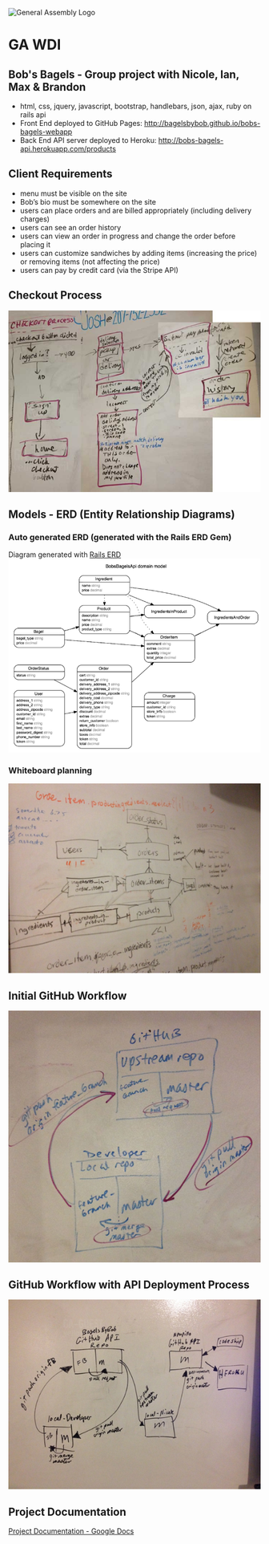 ![General Assembly Logo](http://i.imgur.com/ke8USTq.png)

# GA WDI

## Bob's Bagels - Group project with Nicole, Ian, Max & Brandon
- html, css, jquery, javascript, bootstrap, handlebars, json, ajax, ruby on rails api
- Front End deployed to GitHub Pages: http://bagelsbybob.github.io/bobs-bagels-webapp
- Back End API server deployed to Heroku: http://bobs-bagels-api.herokuapp.com/products

## Client Requirements
- menu must be visible on the site
- Bob’s bio must be somewhere on the site
- users can place orders and are billed appropriately (including delivery charges)
- users can see an order history
- users can view an order in progress and change the order before placing it
- users can customize sandwiches by adding items (increasing the price) or removing items (not affecting the price)
- users can pay by credit card (via the Stripe API)

## Checkout Process
![Checkout Process](Checkout_Process_stiched.jpg)


## Models - ERD (Entity Relationship Diagrams)
### Auto generated ERD (generated with the Rails ERD Gem)
Diagram generated with [Rails ERD](http://rails-erd.rubyforge.org)
![Models Rails ERD](api_erd.png)

### Whiteboard planning
![Models Whiteboard ERD](Models_ERD.JPG)

## Initial GitHub Workflow
![Initial GitHub Workflow](GitHub_Workflow.jpg)

## GitHub Workflow with API Deployment Process
![Deployment GitHub Workflow](Deployment_Process.JPG)

## Project Documentation
[Project Documentation - Google Docs](https://docs.google.com/document/d/1tiphkFy_W58ioYVDvyYR1U1YO5Sptzc-Jd03a2EBRR0/edit?usp=sharing)

